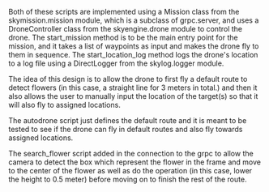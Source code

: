 Both of these scripts are implemented using a Mission class from the skymission.mission module, which is a subclass of grpc.server, and uses a DroneController class from the skyengine.drone module to control the drone. The start_mission method is to be the main entry point for the mission, and it takes a list of waypoints as input and makes the drone fly to them in sequence. The start_location_log method logs the drone's location to a log file using a DirectLogger from the skylog.logger module.

The idea of this design is to allow the drone to first fly a default route to detect flowers (in this case, a straight line for 3 meters in total.) and then it also allows the user to manually input the location of the target(s) so that it will also fly to assigned locations.

The autodrone script just defines the default route and it is meant to be tested to see if the drone can fly in default routes and also fly towards assigned locations.

The search_flower script added in the connection to the grpc to allow the camera to detect the box which represent the flower in the frame and move to the center of the flower as well as do the operation (in this case, lower the height to 0.5 meter) before moving on to finish the rest of the route.
